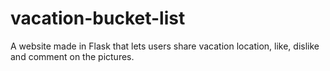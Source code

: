 # vacation-bucket-list
A website made in Flask that lets users share vacation location, like, dislike and comment on the pictures.
